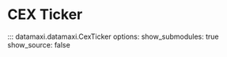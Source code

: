 # CEX Ticker

::: datamaxi.datamaxi.CexTicker
    options:
      show_submodules: true
      show_source: false
